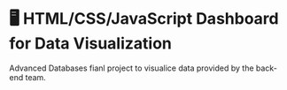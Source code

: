 # 🖥️ HTML/CSS/JavaScript Dashboard for Data Visualization 
Advanced Databases fianl project to visualice data provided by the back-end team. 

